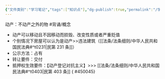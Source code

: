 ```yaml
---
{"文件类别":"学习笔记","tags":["知识点"],"dg-publish":true,"permalink":"/学习笔记/知识点cheese/动产/","dgPassFrontmatter":true,"created":"2024-09-29T08:52:49.481+08:00","updated":"2024-09-29T08:52:54.852+08:00"}
---
```


动产：不动产之外的物 #背诵/概念 
- 动产可以移动且不因移动而损毁、改变性质或者严重贬值
- 个别情况下房屋可以认为是动产>>违法建筑（[[法条/法条细则/中华人民共和国民法典#^t0231\|民第 231 条]]）
- 公示方法：占有
- 转让要件：交付
- 抵押权生效要件：【动产登记对抗主义】>>> [[法条/法条细则/中华人民共和国民法典#^t0403\|民第 403 条]]
{ #450045}
